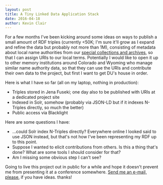 ```yaml
---
layout: post
title: A Tiny Linked Data Application Stack
date: 2016-04-18
author: Kevin Clair
---
```


For a few months I've been kicking around some ideas on ways to publish a small amount of RDF triples (currently <50K; I'm sure it'll grow as I expand and refine the data but probably not more than 1M), consisting of metadata about local name authorities from our [special collections and archives](https://duarchives.coalliance.org), so that I can assign URIs to our local terms. Potentially I would like to open it up to other memory institutions around Colorado and Wyoming who manage similar name authority data, so that they can use the URIs and contribute their own data to the project, but first I want to get DU's house in order.

Here is what I have so far (all on my laptop, nothing in production):

* Triples stored in Jena Fuseki; one day also to be published with URIs at a dedicated project site
* Indexed in Solr, somehow (probably via JSON-LD but if it indexes N-Triples directly, so much the better)
* Public access via Blacklight

Here are some questions I have:

* ...could Solr index N-Triples directly? Everywhere online I looked said to use JSON instead, but that's not how I've been representing my RDF up to this point.
* Suppose I wanted to elicit contributions from others. Is this a thing that's done? What are some tools I should consider for that?
* Am I missing some obvious step I can't see?

Going to live this project out in public for a while and hope it doesn't prevent me from presenting it at a conference somewhere. [Send me an e-mail, please](mailto:kevin@jackflaps.net), if you have ideas. thanks!
